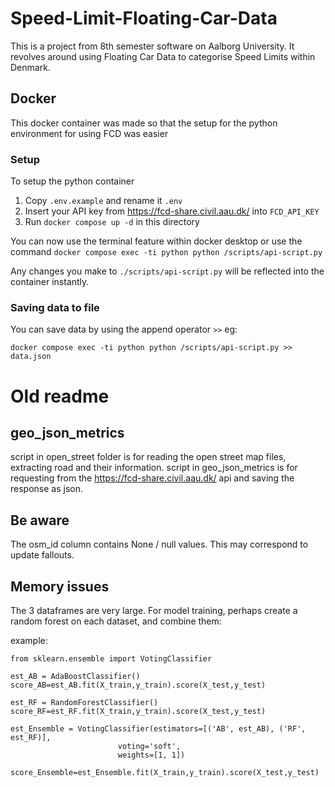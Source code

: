 # Speed-Limit-Floating-Car-Data
This is a project from 8th semester software on Aalborg University. It revolves around using Floating Car Data to categorise Speed Limits within Denmark.

## Docker

This docker container was made so that the setup for the python environment for using FCD was easier

### Setup

To setup the python container
1. Copy `.env.example` and rename it `.env`
2. Insert your API key from https://fcd-share.civil.aau.dk/ into `FCD_API_KEY`
3. Run `docker compose up -d` in this directory

You can now use the terminal feature within docker desktop or use the command `docker compose exec -ti python python /scripts/api-script.py`

Any changes you make to `./scripts/api-script.py` will be reflected into the container instantly.


### Saving data to file

You can save data by using the append operator `>>` eg: 

```
docker compose exec -ti python python /scripts/api-script.py >> data.json
```
# Old readme
## geo_json_metrics
script in open_street folder is for reading the open street map files, extracting road and their information.
script in geo_json_metrics is for requesting from the https://fcd-share.civil.aau.dk/ api and saving the response as json. 

## Be aware
The osm_id column contains None / null values. This may correspond to update fallouts.

## Memory issues 
The 3 dataframes are very large. For model training, perhaps create a random forest on each dataset, and combine them:

example:
```
from sklearn.ensemble import VotingClassifier

est_AB = AdaBoostClassifier()
score_AB=est_AB.fit(X_train,y_train).score(X_test,y_test)

est_RF = RandomForestClassifier()
score_RF=est_RF.fit(X_train,y_train).score(X_test,y_test)

est_Ensemble = VotingClassifier(estimators=[('AB', est_AB), ('RF', est_RF)],
                        voting='soft',
                        weights=[1, 1])

score_Ensemble=est_Ensemble.fit(X_train,y_train).score(X_test,y_test)
```